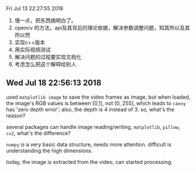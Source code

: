  
Fri Jul 13 22:27:55 2018
1. 慢一点，把东西搞明白了。
2. opencv 的方法，api及其背后的理论依据，解决参数调整问题，知其所以及其所以然
3. 实现c++版本
4. 用实际视频测试
5. 解决问题的过程要实现文档化
6. 考虑怎么把这个解释给别人


## Wed Jul 18 22:56:13 2018
used `matplotlib image` to save the video frames as image, but when loaded, the image's RGB values is between [0,1], not [0, 255], which leads to `canny` has 'zero depth error'; also, the depth is 4 instead of 3. so, what's the reason? 

several packages can handle image reading/writing, `matplotlib`, `pillow`, `cv2`, what's the difference? 

`numpy` is a very basic data structure, needs more attention. difficult is understanding the high dimensions. 

today, the image is extracted from the video, can started processing. 

